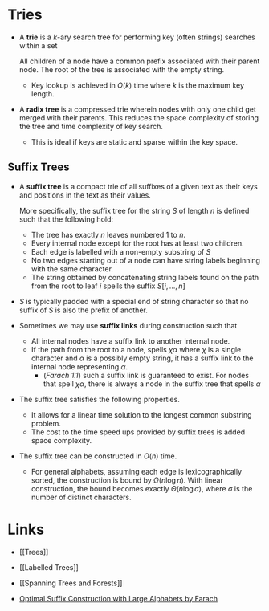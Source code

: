 # Tries
* A **trie** is a $k$-ary search tree for performing key (often strings) searches within a set
  
  All children of a node have a common prefix associated with their parent node. The root of the tree is associated with the empty string.
	* Key lookup is achieved in $O(k)$ time where $k$ is the maximum key length. 

* A **radix tree** is a compressed trie wherein nodes with only one child get merged with their parents. This reduces the space complexity of storing the tree and time complexity of key search. 
	* This is ideal if keys are static and sparse within the key space.

## Suffix Trees
* A **suffix tree** is a compact trie of all suffixes of a given text as their keys and positions in the text as their values. 
  
  More specifically, the suffix tree for the string $S$ of length $n$ is defined such that the following hold:
	* The tree has exactly $n$ leaves numbered $1$ to $n$.
	* Every internal node except for the root has at least two children.
	* Each edge is labelled with a non-empty substring of $S$
	* No two edges starting out of a node can have string labels beginning with the same character.
	* The string obtained by concatenating string labels found on the path from the root to leaf $i$ spells the suffix $S[i,\dots,n]$ 

* $S$ is typically padded with a special end of string character so that no suffix of $S$ is also the prefix of another.
* Sometimes we may use **suffix links** during construction such that 
	* All internal nodes have a suffix link to another internal node. 
	* If the path from the root to a node, spells $\chi\alpha$ where $\chi$ is a single character and $\alpha$ is a possibly empty string, it has a suffix link to the internal node representing $\alpha$.  
		* (*Farach 1.1*) such a suffix link is guaranteed to exist. For nodes that spell $\chi\alpha$, there is always a node in the suffix tree that spells $\alpha$

* The suffix tree satisfies the following properties. 
	* It allows for a linear time solution to the longest common substring problem.
	* The cost to the time speed ups provided by suffix trees is added space complexity. 

* The suffix tree can be constructed in $O(n)$ time.
	* For general alphabets, assuming each edge is lexicographically sorted, the construction is bound by $\Omega(n\log n)$.  With linear construction, the bound becomes exactly $\Theta(n\log \sigma)$, where $\sigma$ is the number of distinct characters. 


# Links
* [[Trees]]
* [[Labelled Trees]]
* [[Spanning Trees and Forests]]

* [Optimal Suffix Construction with Large Alphabets by Farach](https://users.cs.utah.edu/~pandey/courses/cs6968/spring23/papers/optsuffixtree.pdf)